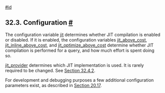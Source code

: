 [#id](#JIT-CONFIGURATION)

## 32.3. Configuration [#](#JIT-CONFIGURATION)

The configuration variable [jit](runtime-config-query#GUC-JIT) determines whether JIT compilation is enabled or disabled. If it is enabled, the configuration variables [jit\_above\_cost](runtime-config-query#GUC-JIT-ABOVE-COST), [jit\_inline\_above\_cost](runtime-config-query#GUC-JIT-INLINE-ABOVE-COST), and [jit\_optimize\_above\_cost](runtime-config-query#GUC-JIT-OPTIMIZE-ABOVE-COST) determine whether JIT compilation is performed for a query, and how much effort is spent doing so.

[jit\_provider](runtime-config-client#GUC-JIT-PROVIDER) determines which JIT implementation is used. It is rarely required to be changed. See [Section 32.4.2](jit-extensibility#JIT-PLUGGABLE).

For development and debugging purposes a few additional configuration parameters exist, as described in [Section 20.17](runtime-config-developer).